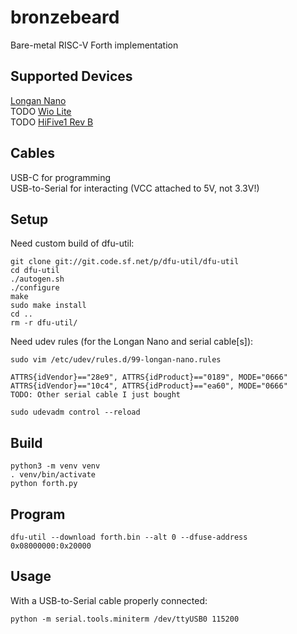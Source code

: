 # bronzebeard
Bare-metal RISC-V Forth implementation

## Supported Devices
[Longan Nano](https://www.seeedstudio.com/Sipeed-Longan-Nano-RISC-V-GD32VF103CBT6-Development-Board-p-4205.html)  
TODO [Wio Lite](https://www.seeedstudio.com/Wio-Lite-RISC-V-GD32VF103-p-4293.html)  
TODO [HiFive1 Rev B](https://www.sifive.com/boards/hifive1-rev-b)  

## Cables
USB-C for programming  
USB-to-Serial for interacting (VCC attached to 5V, not 3.3V!)  

## Setup
Need custom build of dfu-util:
```
git clone git://git.code.sf.net/p/dfu-util/dfu-util
cd dfu-util
./autogen.sh
./configure
make
sudo make install
cd ..
rm -r dfu-util/
```

Need udev rules (for the Longan Nano and serial cable[s]):
```
sudo vim /etc/udev/rules.d/99-longan-nano.rules
```
```
ATTRS{idVendor}=="28e9", ATTRS{idProduct}=="0189", MODE="0666"
ATTRS{idVendor}=="10c4", ATTRS{idProduct}=="ea60", MODE="0666"
TODO: Other serial cable I just bought
```
```
sudo udevadm control --reload
```

## Build
```
python3 -m venv venv
. venv/bin/activate
python forth.py
```

## Program
```
dfu-util --download forth.bin --alt 0 --dfuse-address 0x08000000:0x20000
```

## Usage
With a USB-to-Serial cable properly connected:
```
python -m serial.tools.miniterm /dev/ttyUSB0 115200
```

